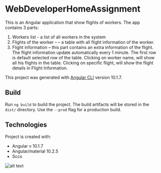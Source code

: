 # WebDeveloperHomeAssignment
This is an Angular application that show flights of workers.
The app contains 3 parts:
1. Workers list - a list of all workers in the system
2. Flights of the worker – – a table with all flight information of the worker.
3. Flight information – this part contains an extra information of the flight.
The flight information update automatically every 1 minute.
The first row is default selected row of the table.
Clicking on worker name, will show all his flights in the table.
Clicking on specific flight, will show the flight details in Flight Information.


This project was generated with [Angular CLI](https://github.com/angular/angular-cli) version 10.1.7.

## Build

Run `ng build` to build the project. The build artifacts will be stored in the `dist/` directory. Use the `--prod` flag for a production build.


## Technologies
Project is created with:
* Angular v 10.1.7
* Angular/material 10.2.5
* Sccs


![alt text](https://github.com/dvoradvoretz/questHomeAsignment/homeAsignmentScreen.JPG)

	
